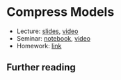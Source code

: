 # Compress Models

* Lecture: [slides](./slides.pdf), [video](https://disk.yandex.ru/i/4rvmrm-wBbnYCw)
* Seminar: [notebook](./practice.ipynb), [video](https://disk.yandex.ru/i/u_XLuJE0eC9cTg)
* Homework: [link](./homework.ipynb)

## Further reading

